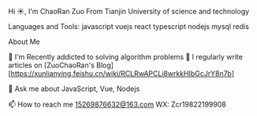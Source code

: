 Hi ☀️, I'm ChaoRan Zuo
From Tianjin University of science and technology

Languages and Tools:
javascript vuejs react typescript nodejs mysql redis 

About Me

🌱 I'm Recently addicted to solving algorithm problems
📝 I regularly write articles on [ZuoChaoRan's Blog][https://xunlianying.feishu.cn/wiki/RCLRwAPCLi8wrkkHIbGcJrY8n7b]

💬 Ask me about JavaScript, Vue, Nodejs

📫 How to reach me 15269876632@163.com
WX: Zcr19822199908
